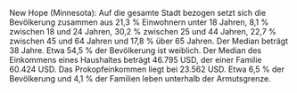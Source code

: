 New Hope (Minnesota): Auf die gesamte Stadt bezogen setzt sich die Bevölkerung zusammen aus 21,3 % Einwohnern unter 18 Jahren, 8,1 % zwischen 18 und 24 Jahren, 30,2 % zwischen 25 und 44 Jahren, 22,7 % zwischen 45 und 64 Jahren und 17,8 % über 65 Jahren. Der Median beträgt 38 Jahre. Etwa 54,5 % der Bevölkerung ist weiblich. Der Median des Einkommens eines Haushaltes beträgt 46.795 USD, der einer Familie 60.424 USD. Das Prokopfeinkommen liegt bei 23.562 USD. Etwa 6,5 % der Bevölkerung und 4,1 % der Familien leben unterhalb der Armutsgrenze.
